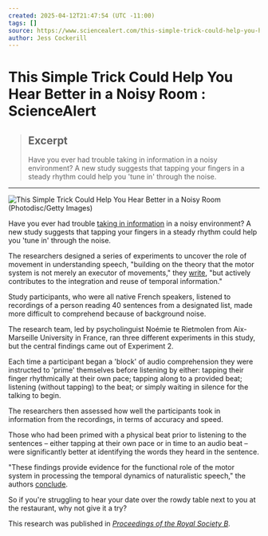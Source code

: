 ```yaml
---
created: 2025-04-12T21:47:54 (UTC -11:00)
tags: []
source: https://www.sciencealert.com/this-simple-trick-could-help-you-hear-better-in-a-noisy-room
author: Jess Cockerill
---
```


# This Simple Trick Could Help You Hear Better in a Noisy Room : ScienceAlert

> ## Excerpt
> Have you ever had trouble taking in information in a noisy environment? A new study suggests that tapping your fingers in a steady rhythm could help you 'tune in' through the noise.

---
![This Simple Trick Could Help You Hear Better in a Noisy Room](https://www.sciencealert.com/images/2025/04/Copy-of-Cover-Image-for-CMS-Template-1024x415--642x260.jpg) (Photodisc/Getty Images)

Have you ever had trouble [taking in information](https://www.sciencealert.com/scientists-found-a-way-to-boost-human-hearing-in-noisy-situations) in a noisy environment? A new study suggests that tapping your fingers in a steady rhythm could help you 'tune in' through the noise.

The researchers designed a series of experiments to uncover the role of movement in understanding speech, "building on the theory that the motor system is not merely an executor of movements," they [write](https://doi.org/10.1098/rspb.2025.0354), "but actively contributes to the integration and reuse of temporal information."

Study participants, who were all native French speakers, listened to recordings of a person reading 40 sentences from a designated list, made more difficult to comprehend because of background noise.

The research team, led by psycholinguist Noémie te Rietmolen from Aix-Marseille University in France, ran three different experiments in this study, but the central findings came out of Experiment 2.

Each time a participant began a 'block' of audio comprehension they were instructed to 'prime' themselves before listening by either: tapping their finger rhythmically at their own pace; tapping along to a provided beat; listening (without tapping) to the beat; or simply waiting in silence for the talking to begin.

The researchers then assessed how well the participants took in information from the recordings, in terms of accuracy and speed.

Those who had been primed with a physical beat prior to listening to the sentences – either tapping at their own pace or in time to an audio beat – were significantly better at identifying the words they heard in the sentence.

"These findings provide evidence for the functional role of the motor system in processing the temporal dynamics of naturalistic speech," the authors [conclude](https://doi.org/10.1098/rspb.2025.0354).

So if you're struggling to hear your date over the rowdy table next to you at the restaurant, why not give it a try?

This research was published in [_Proceedings of the Royal Society B_](https://doi.org/10.1098/rspb.2025.0354).
